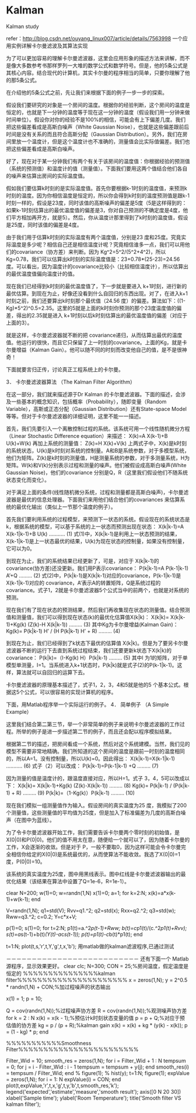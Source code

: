 # Kalman
Kalman study

refer：http://blog.csdn.net/ouyang_linux007/article/details/7563998
一个应用实例详解卡尔曼滤波及其算法实现

为了可以更加容易的理解卡尔曼滤波器，这里会应用形象的描述方法来讲解，而不是像大多数参考书那样罗列一大堆的数学公式和数学符号。但是，他的5条公式是其核心内容。结合现代的计算机，其实卡尔曼的程序相当的简单，只要你理解了他的那5条公式。

在介绍他的5条公式之前，先让我们来根据下面的例子一步一步的探索。

假设我们要研究的对象是一个房间的温度。根据你的经验判断，这个房间的温度是恒定的，也就是下一分钟的温度等于现在这一分钟的温度（假设我们用一分钟来做时间单位）。假设你对你的经验不是100%的相信，可能会有上下偏差几度。我们把这些偏差看成是高斯白噪声（White Gaussian Noise），也就是这些偏差跟前后时间是没有关系的而且符合高斯分配（Gaussian Distribution）。另外，我们在房间里放一个温度计，但是这个温度计也不准确的，测量值会比实际值偏差。我们也把这些偏差看成是高斯白噪声。

好了，现在对于某一分钟我们有两个有关于该房间的温度值：你根据经验的预测值（系统的预测值）和温度计的值（测量值）。下面我们要用这两个值结合他们各自的噪声来估算出房间的实际温度值。

假如我们要估算k时刻的是实际温度值。首先你要根据k-1时刻的温度值，来预测k时刻的温度。因为你相信温度是恒定的，所以你会得到k时刻的温度预测值是跟k-1时刻一样的，假设是23度，同时该值的高斯噪声的偏差是5度（5是这样得到的：如果k-1时刻估算出的最优温度值的偏差是3，你对自己预测的不确定度是4度，他们平方相加再开方，就是5）。然后，你从温度计那里得到了k时刻的温度值，假设是25度，同时该值的偏差是4度。

由于我们用于估算k时刻的实际温度有两个温度值，分别是23 度和25度。究竟实际温度是多少呢？相信自己还是相信温度计呢？究竟相信谁多一点，我们可以用他们的covariance（协方差）来判断。因为 Kg^2=5^2/(5^2+4^2)，所以Kg=0.78，我们可以估算出k时刻的实际温度值是：23+0.78*(25-23)=24.56度。可以看出，因为温度计的covariance比较小（比较相信温度计），所以估算出的最优温度值偏向温度计的值。

现在我们已经得到k时刻的最优温度值了，下一步就是要进入 k+1时刻，进行新的最优估算。到现在为止，好像还没看到什么自回归的东西出现。对了，在进入k+1时刻之前，我们还要算出k时刻那个最优值（24.56 度）的偏差。算法如下：((1-Kg)*5^2)^0.5=2.35。这里的5就是上面的k时刻你预测的那个23度温度值的偏差，得出的2.35就是进入 k+1时刻以后k时刻估算出的最优温度值的偏差（对应于上面的3）。

就是这样，卡尔曼滤波器就不断的把 covariance递归，从而估算出最优的温度值。他运行的很快，而且它只保留了上一时刻的covariance。上面的Kg，就是卡尔曼增益（Kalman Gain）。他可以随不同的时刻而改变他自己的值，是不是很神奇！

下面就要言归正传，讨论真正工程系统上的卡尔曼。

3． 卡尔曼滤波器算法
（The Kalman Filter Algorithm）

在这一部分，我们就来描述源于Dr Kalman 的卡尔曼滤波器。下面的描述，会涉及一些基本的概念知识，包括概率（Probability），随即变量（Random Variable），高斯或正态分配（Gaussian Distribution）还有State-space Model等等。但对于卡尔曼滤波器的详细证明，这里不能一一描述。

首先，我们先要引入一个离散控制过程的系统。该系统可用一个线性随机微分方程（Linear Stochastic Difference equation）来描述：
X(k)=A X(k-1)+B U(k)+W(k)
再加上系统的测量值：
Z(k)=H X(k)+V(k)
上两式子中，X(k)是k时刻的系统状态，U(k)是k时刻对系统的控制量。A和B是系统参数，对于多模型系统，他们为矩阵。Z(k)是k时刻的测量值，H是测量系统的参数，对于多测量系统，H为矩阵。W(k)和V(k)分别表示过程和测量的噪声。他们被假设成高斯白噪声(White Gaussian Noise)，他们的covariance 分别是Q，R（这里我们假设他们不随系统状态变化而变化）。

对于满足上面的条件(线性随机微分系统，过程和测量都是高斯白噪声)，卡尔曼滤波器是最优的信息处理器。下面我们来用他们结合他们的covariances 来估算系统的最优化输出（类似上一节那个温度的例子）。

首先我们要利用系统的过程模型，来预测下一状态的系统。假设现在的系统状态是k，根据系统的模型，可以基于系统的上一状态而预测出现在状态：
X(k|k-1)=A X(k-1|k-1)+B U(k) ……….. (1)
式(1)中，X(k|k-1)是利用上一状态预测的结果，X(k-1|k-1)是上一状态最优的结果，U(k)为现在状态的控制量，如果没有控制量，它可以为0。

到现在为止，我们的系统结果已经更新了，可是，对应于 X(k|k-1)的covariance(协方差)还没更新。我们用P表示covariance：
P(k|k-1)=A P(k-1|k-1) A’+Q ……… (2)
式(2)中，P(k|k-1)是X(k|k-1)对应的covariance，P(k-1|k-1)是X(k-1|k-1)对应的 covariance，A’表示A的转置矩阵，Q是系统过程的covariance。式子1，2就是卡尔曼滤波器5个公式当中的前两个，也就是对系统的预测。

现在我们有了现在状态的预测结果，然后我们再收集现在状态的测量值。结合预测值和测量值，我们可以得到现在状态(k)的最优化估算值X(k|k)：
X(k|k)= X(k|k-1)+Kg(k) (Z(k)-H X(k|k-1)) ……… (3)
其中Kg为卡尔曼增益(Kalman Gain)：
Kg(k)= P(k|k-1) H’ / (H P(k|k-1) H’ + R) ……… (4)

到现在为止，我们已经得到了k状态下最优的估算值 X(k|k)。但是为了要另卡尔曼滤波器不断的运行下去直到系统过程结束，我们还要更新k状态下X(k|k)的covariance：
P(k|k)=（I-Kg(k) H）P(k|k-1) ……… (5)
其中I 为1的矩阵，对于单模型单测量，I=1。当系统进入k+1状态时，P(k|k)就是式子(2)的P(k-1|k-1)。这样，算法就可以自回归的运算下去。

卡尔曼滤波器的原理基本描述了，式子1，2，3，4和5就是他的5 个基本公式。根据这5个公式，可以很容易的实现计算机的程序。

下面，用Matlab程序举一个实际运行的例子。
4． 简单例子
（A Simple Example）

这里我们结合第二第三节，举一个非常简单的例子来说明卡尔曼滤波器的工作过程。所举的例子是进一步描述第二节的例子，而且还会配以程序模拟结果。

根据第二节的描述，把房间看成一个系统，然后对这个系统建模。当然，我们见的模型不需要非常地精确。我们所知道的这个房间的温度是跟前一时刻的温度相同的，所以A=1。没有控制量，所以U(k)=0。因此得出：
X(k|k-1)=X(k-1|k-1) ……….. (6)
式子（2）可以改成：
P(k|k-1)=P(k-1|k-1) +Q ……… (7)

因为测量的值是温度计的，跟温度直接对应，所以H=1。式子 3，4，5可以改成以下：
X(k|k)= X(k|k-1)+Kg(k) (Z(k)-X(k|k-1)) ……… (8)
Kg(k)= P(k|k-1) / (P(k|k-1) + R) ……… (9)
P(k|k)=（1-Kg(k)）P(k|k-1) ……… (10)

现在我们模拟一组测量值作为输入。假设房间的真实温度为25 度，我模拟了200个测量值，这些测量值的平均值为25度，但是加入了标准偏差为几度的高斯白噪声（在图中为蓝线）。

为了令卡尔曼滤波器开始工作，我们需要告诉卡尔曼两个零时刻的初始值，是X(0|0)和P(0|0)。他们的值不用太在意，随便给一个就可以了，因为随着卡尔曼的工作，X会逐渐的收敛。但是对于 P，一般不要取0，因为这样可能会令卡尔曼完全相信你给定的X(0|0)是系统最优的，从而使算法不能收敛。我选了X(0|0)=1 度，P(0|0)=10。

该系统的真实温度为25度，图中用黑线表示。图中红线是卡尔曼滤波器输出的最优化结果（该结果在算法中设置了Q=1e-6，R=1e-1）。


clear
N=200;
w(1)=0;
w=randn(1,N)
x(1)=0;
a=1;
for k=2:N;
x(k)=a*x(k-1)+w(k-1);
end


V=randn(1,N);
q1=std(V);
Rvv=q1.^2;
q2=std(x);
Rxx=q2.^2;
q3=std(w);
Rww=q3.^2;
c=0.2;
Y=c*x+V;

p(1)=0;
s(1)=0;
for t=2:N;
p1(t)=a.^2*p(t-1)+Rww;
b(t)=c*p1(t)/(c.^2*p1(t)+Rvv);
s(t)=a*s(t-1)+b(t)*(Y(t)-a*c*s(t-1));
p(t)=p1(t)-c*b(t)*p1(t);
end

t=1:N;
plot(t,s,'r',t,Y,'g',t,x,'b');
用matlab做的kalman滤波程序,已通过测试



－－－－－－－－－－－－－－－－－－－－－－－－－－
还有下面一个 Matlab源程序，显示效果更好。
clear
clc;
N=300;
CON = 25;%房间温度，假定温度是恒定的
%%%%%%%%%%%%%%%kalman filter%%%%%%%%%%%%%%%%%%%%%%
x = zeros(1,N);
y = 2^0.5 * randn(1,N) + CON;%加过程噪声的状态输出

x(1) = 1;
p = 10;

Q = cov(randn(1,N));%过程噪声协方差
R = cov(randn(1,N));%观测噪声协方差
for k = 2 : N
x(k) = x(k - 1);%预估计k时刻状态变量的值
p = p + Q;%对应于预估值的协方差
kg = p / (p + R);%kalman gain
x(k) = x(k) + kg * (y(k) - x(k));
p = (1 - kg) * p;
end


%%%%%%%%%%%Smoothness Filter%%%%%%%%%%%%%%%%%%%%%%%%

Filter_Wid = 10;
smooth_res = zeros(1,N);
for i = Filter_Wid + 1 : N
tempsum = 0;
for j = i - Filter_Wid : i - 1
tempsum = tempsum + y(j);
end
smooth_res(i) = tempsum / Filter_Wid;
end
% figure(1);
% hist(y);
t=1:N;
figure(1);
expValue = zeros(1,N);
for i = 1: N
expValue(i) = CON;
end
plot(t,expValue,'r',t,x,'g',t,y,'b',t,smooth_res,'k');
legend('expected','estimate','measure','smooth result');
axis([0 N 20 30])
xlabel('Sample time');
ylabel('Room Temperature');
title('Smooth filter VS kalman filter');

